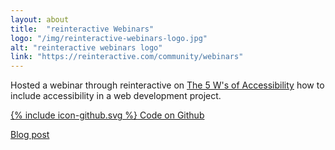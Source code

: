 ```yaml
---
layout: about
title:  "reinteractive Webinars"
logo: "/img/reinteractive-webinars-logo.jpg"
alt: "reinteractive webinars logo"
link: "https://reinteractive.com/community/webinars"
---
```


Hosted a webinar through reinteractive on [The 5 W's of Accessibility](/presentations/#five-ws-a11y) how to include accessibility in a web development project.

[<span class="icon icon--github">{% include icon-github.svg %}</span> Code on Github](https://github.com/Rhiana/a11y_demo)

[Blog post](/publications/#reinteractive-5-ws-a11y-2017)
